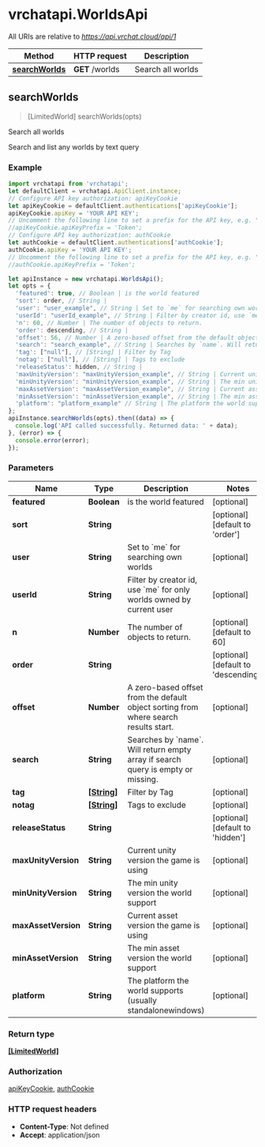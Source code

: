 # vrchatapi.WorldsApi

All URIs are relative to *https://api.vrchat.cloud/api/1*

Method | HTTP request | Description
------------- | ------------- | -------------
[**searchWorlds**](WorldsApi.md#searchWorlds) | **GET** /worlds | Search all worlds



## searchWorlds

> [LimitedWorld] searchWorlds(opts)

Search all worlds

Search and list any worlds by text query

### Example

```javascript
import vrchatapi from 'vrchatapi';
let defaultClient = vrchatapi.ApiClient.instance;
// Configure API key authorization: apiKeyCookie
let apiKeyCookie = defaultClient.authentications['apiKeyCookie'];
apiKeyCookie.apiKey = 'YOUR API KEY';
// Uncomment the following line to set a prefix for the API key, e.g. "Token" (defaults to null)
//apiKeyCookie.apiKeyPrefix = 'Token';
// Configure API key authorization: authCookie
let authCookie = defaultClient.authentications['authCookie'];
authCookie.apiKey = 'YOUR API KEY';
// Uncomment the following line to set a prefix for the API key, e.g. "Token" (defaults to null)
//authCookie.apiKeyPrefix = 'Token';

let apiInstance = new vrchatapi.WorldsApi();
let opts = {
  'featured': true, // Boolean | is the world featured
  'sort': order, // String | 
  'user': "user_example", // String | Set to `me` for searching own worlds
  'userId': "userId_example", // String | Filter by creator id, use `me` for only worlds owned by current user
  'n': 60, // Number | The number of objects to return.
  'order': descending, // String | 
  'offset': 56, // Number | A zero-based offset from the default object sorting from where search results start.
  'search': "search_example", // String | Searches by `name`. Will return empty array if search query is empty or missing.
  'tag': ["null"], // [String] | Filter by Tag
  'notag': ["null"], // [String] | Tags to exclude
  'releaseStatus': hidden, // String | 
  'maxUnityVersion': "maxUnityVersion_example", // String | Current unity version the game is using
  'minUnityVersion': "minUnityVersion_example", // String | The min unity version the world support
  'maxAssetVersion': "maxAssetVersion_example", // String | Current asset version the game is using
  'minAssetVersion': "minAssetVersion_example", // String | The min asset version the world support
  'platform': "platform_example" // String | The platform the world supports (usually standalonewindows)
};
apiInstance.searchWorlds(opts).then((data) => {
  console.log('API called successfully. Returned data: ' + data);
}, (error) => {
  console.error(error);
});

```

### Parameters


Name | Type | Description  | Notes
------------- | ------------- | ------------- | -------------
 **featured** | **Boolean**| is the world featured | [optional] 
 **sort** | **String**|  | [optional] [default to &#39;order&#39;]
 **user** | **String**| Set to &#x60;me&#x60; for searching own worlds | [optional] 
 **userId** | **String**| Filter by creator id, use &#x60;me&#x60; for only worlds owned by current user | [optional] 
 **n** | **Number**| The number of objects to return. | [optional] [default to 60]
 **order** | **String**|  | [optional] [default to &#39;descending&#39;]
 **offset** | **Number**| A zero-based offset from the default object sorting from where search results start. | [optional] 
 **search** | **String**| Searches by &#x60;name&#x60;. Will return empty array if search query is empty or missing. | [optional] 
 **tag** | [**[String]**](String.md)| Filter by Tag | [optional] 
 **notag** | [**[String]**](String.md)| Tags to exclude | [optional] 
 **releaseStatus** | **String**|  | [optional] [default to &#39;hidden&#39;]
 **maxUnityVersion** | **String**| Current unity version the game is using | [optional] 
 **minUnityVersion** | **String**| The min unity version the world support | [optional] 
 **maxAssetVersion** | **String**| Current asset version the game is using | [optional] 
 **minAssetVersion** | **String**| The min asset version the world support | [optional] 
 **platform** | **String**| The platform the world supports (usually standalonewindows) | [optional] 

### Return type

[**[LimitedWorld]**](LimitedWorld.md)

### Authorization

[apiKeyCookie](../README.md#apiKeyCookie), [authCookie](../README.md#authCookie)

### HTTP request headers

- **Content-Type**: Not defined
- **Accept**: application/json

